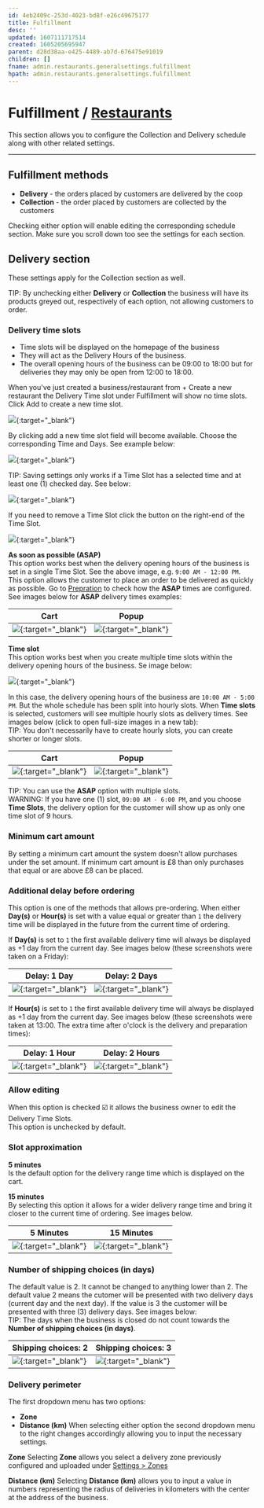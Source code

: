 ```yaml
---
id: 4eb2409c-253d-4023-bd8f-e26c49675177
title: Fulfillment
desc: ''
updated: 1607111717514
created: 1605205695947
parent: d28d38aa-e425-4489-ab7d-676475e91019
children: []
fname: admin.restaurants.generalsettings.fulfillment
hpath: admin.restaurants.generalsettings.fulfillment
---
```

<!-- CSS -->

<link rel="stylesheet" href="https://cdn.jsdelivr.net/npm/bootstrap@4.5.3/dist/css/bootstrap.min.css" integrity="sha384-TX8t27EcRE3e/ihU7zmQxVncDAy5uIKz4rEkgIXeMed4M0jlfIDPvg6uqKI2xXr2" crossorigin="anonymous">
<!-- jQuery and JS bundle w/ Popper.js -->
<script src="https://code.jquery.com/jquery-3.5.1.slim.min.js" integrity="sha384-DfXdz2htPH0lsSSs5nCTpuj/zy4C+OGpamoFVy38MVBnE+IbbVYUew+OrCXaRkfj" crossorigin="anonymous"></script>
<script src="https://cdn.jsdelivr.net/npm/bootstrap@4.5.3/dist/js/bootstrap.bundle.min.js" integrity="sha384-ho+j7jyWK8fNQe+A12Hb8AhRq26LrZ/JpcUGGOn+Y7RsweNrtN/tE3MoK7ZeZDyx" crossorigin="anonymous"></script>
<!-- Font Awesome -->
<script src="https://kit.fontawesome.com/489c6dd9c4.js" crossorigin="anonymous"></script>

# Fulfillment / [Restaurants](7df210ad-8f65-46b0-8d0b-4a745bd43de6)

<div class="alert alert-info" role="alert">
This section allows you to configure the Collection and Delivery schedule along with other related settings.
</div>

* * *

## Fulfillment methods

- **Delivery** - the orders placed by customers are delivered by the coop
- **Collection** - the order placed by customers are collected by the customers

Checking either option will enable editing the corresponding schedule section.
Make sure you scroll down too see the settings for each section.

## Delivery section

<div class="alert alert-info" role="alert">
These settings apply for the Collection section as well.
</div>

<span class="badge badge-info">TIP:</span><span> By unchecking either <strong>Delivery</strong> or <strong>Collection</strong> the business will have its products greyed out, respectively of each option, not allowing customers to order.</span>

### Delivery time slots

<div class="alert alert-warning" role="alert">
<ul>
<li>Time slots will be displayed on the homepage of the business</li>
<li>They will act as the Delivery Hours of the business.</li>
<li>The overall opening hours of the business can be 09:00 to 18:00 but for deliveries they may only be open from 12:00 to 18:00.</li></ul>
</div>

When you've just created a business/restaurant from <span class="badge badge-success">+ Create a new restaurant</span> the Delivery Time slot under Fulfillment will show no time slots.
Click <span class="badge badge-success">Add</span> to create a new time slot.

[![](/assets/images/deliveryTimeSlotsAdd.png)](/assets/images/deliveryTimeSlotsAdd.png){:target="\_blank"}

By clicking add a new time slot field will become available. Choose the corresponding Time and Days. See example below:

[![](/assets/images/deliveryTimeSlotsSelectedWeekend.png)](/assets/images/deliveryTimeSlotsSelectedWeekend.png){:target="\_blank"}

<span class="badge badge-info">TIP:</span><span> Saving settings only works if a Time Slot has a selected time and at least one (1) checked day. See below:</span>

[![](/assets/images/deliveryTimeSlotSave.png)](/assets/images/deliveryTimeSlotSave.png){:target="\_blank"}

If you need to remove a Time Slot click the <i class="fas fa-times"></i> button on the right-end of the Time Slot.

[![](/assets/images/deliveryTimeSlotRemove.png)](/assets/images/deliveryTimeSlotRemove.png){:target="\_blank"}

**As soon as possible (ASAP)**<br>
This option works best when the delivery opening hours of the business is set in a single Time Slot. See the above image, e.g. `9:00 AM - 12:00 PM`.
This option allows the customer to place an order to be delivered as quickly as possible. Go to [Prepration](13b4c49b-b70d-4938-a03e-08e3623b57d3) to check how the **ASAP** times are configured.
See images below for **ASAP** delivery times examples:

| Cart                                                                                         | Popup                                                                                          |
| -------------------------------------------------------------------------------------------- | ---------------------------------------------------------------------------------------------- |
| [![](/assets/images/ASAPTimesCart.png)](/assets/images/ASAPTimesCart.png){:target="\_blank"} | [![](/assets/images/ASAPTimesPopup.png)](/assets/images/ASAPTimesPopup.png){:target="\_blank"} |

**Time slot**<br>
This option works best when you create multiple time slots within the delivery opening hours of the business. Se image below:

[![](/assets/images/multipleDeliveryTimeSlots.png)](/assets/images/multipleDeliveryTimeSlots.png){:target="\_blank"}

In this case, the delivery opening hours of the business are `10:00 AM - 5:00 PM`. But the whole schedule has been split into hourly slots. When **Time slots** is selected, customers will see multiple hourly slots as delivery times. See images below (click to open full-size images in a new tab):<br>
<span class="badge badge-info">TIP:</span><span> You don't necessarily have to create hourly slots, you can create shorter or longer slots.</span>

| Cart                                                                                             | Popup                                                                                              |
| ------------------------------------------------------------------------------------------------ | -------------------------------------------------------------------------------------------------- |
| [![](/assets/images/hourlySlotsCart.png)](/assets/images/hourlySlotsCart.png){:target="\_blank"} | [![](/assets/images/hourlySlotsPopup.png)](/assets/images/hourlySlotsPopup.png){:target="\_blank"} |

<span class="badge badge-info">TIP:</span><span> You can use the <strong>ASAP</strong> option with multiple slots.</span><br>
<span class="badge badge-warning">WARNING:</span><span> If you have one (1) slot, `09:00 AM - 6:00 PM`, and you choose <strong>Time Slots</strong>, the delivery option for the customer will show up as only one time slot of 9 hours.</span>

### Minimum cart amount

By setting a minimum cart amount the system doesn't allow purchases under the set amount.
If minimum cart amount is £8 than only purchases that equal or are above £8 can be placed.

### Additional delay before ordering

This option is one of the methods that allows pre-ordering.
When either **Day(s)** or **Hour(s)** is set with a value equal or greater than `1` the delivery time will be displayed in the future from the current time of ordering.

If **Day(s)** is set to `1` the first available delivery time will always be displayed as +1 day from the current day. See images below (these screenshots were taken on a Friday):

| Delay: 1 Day                                                                                             | Delay: 2 Days                                                                                              |
| -------------------------------------------------------------------------------------------------------- | ---------------------------------------------------------------------------------------------------------- |
| [![](/assets/images/additionalDelay1Day.png)](/assets/images/additionalDelay1Day.png){:target="\_blank"} | [![](/assets/images/additionalDelay2Days.png)](/assets/images/additionalDelay2Days.png){:target="\_blank"} |

If **Hour(s)** is set to `1` the first available delivery time will always be displayed as +1 day from the current day. See images below (these screenshots were taken at 13:00. The extra time after o'clock is the delivery and preparation times):

| Delay: 1 Hour                                                                                              | Delay: 2 Hours                                                                                               |
| ---------------------------------------------------------------------------------------------------------- | ------------------------------------------------------------------------------------------------------------ |
| [![](/assets/images/additionalDelay1Hour.png)](/assets/images/additionalDelay1Hour.png){:target="\_blank"} | [![](/assets/images/additionalDelay2Hours.png)](/assets/images/additionalDelay2Hours.png){:target="\_blank"} |

### Allow editing

When this option is checked ☑️ it allows the business owner to edit the Delivery Time Slots.<br>
This option is unchecked by default.

### Slot approximation

**5 minutes**<br>
Is the default option for the delivery range time which is displayed on the cart.<br>

**15 minutes**<br>
By selecting this option it allows for a wider delivery range time and bring it closer to the current time of ordering. See images below.

| 5 Minutes                                                                                              | 15 Minutes                                                                                               |
| ------------------------------------------------------------------------------------------------------ | -------------------------------------------------------------------------------------------------------- |
| [![](/assets/images/slotApprox5Minutes.png)](/assets/images/slotApprox5Minutes.png){:target="\_blank"} | [![](/assets/images/slotApprox15Minutes.png)](/assets/images/slotApprox15Minutes.png){:target="\_blank"} |

### Number of shipping choices (in days)

The default value is 2. It cannot be changed to anything lower than 2.
The default value 2 means the cutomer will be presented with two delivery days (current day and the next day). If the value is 3 the customer will be presented with three (3) delivery days. See images below:<br>
<span class="badge badge-info">TIP:</span><span> The days when the business is closed do not count towards the **Number of shipping choices (in days)**.</span>

| Shipping choices: 2                                                                                | Shipping choices: 3                                                                                |
| -------------------------------------------------------------------------------------------------- | -------------------------------------------------------------------------------------------------- |
| [![](/assets/images/shippingChoices2.png)](/assets/images/shippingChoices2.png){:target="\_blank"} | [![](/assets/images/shippingChoices3.png)](/assets/images/shippingChoices3.png){:target="\_blank"} |

### Delivery perimeter

The first dropdown menu has two options:

- **Zone**
- **Distance (km)**
  When selecting either option the second dropdown menu to the right changes accordingly allowing you to input the necessary settings.

**Zone**
Selecting **Zone** allows you select a delivery zone previously configured and uploaded under [Settings > Zones](288a37cc-ef9e-42eb-9269-5e888350e0e2)

**Distance (km)**
Selecting **Distance (km)** allows you to input a value in numbers representing the radius of deliveries in kilometers with the center at the address of the business.


